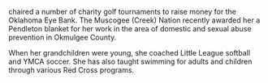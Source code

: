 ﻿---
fname: 'Cindy'
lname: 'Pickering'
id: 974
published: false
layout: judge-bio
---
chaired a number of charity
golf tournaments to raise money for the Oklahoma Eye Bank. The Muscogee
(Creek) Nation recently awarded her a Pendleton blanket for her work in
the area of domestic and sexual abuse prevention in Okmulgee County.

When her grandchildren were young, she coached Little League softball
and YMCA soccer. She has also taught swimming for adults and children
through various Red Cross programs.
